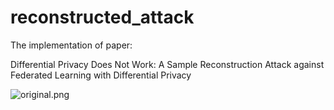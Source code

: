 # reconstructed_attack

The implementation of paper:

Differential Privacy Does Not Work: A Sample Reconstruction Attack against Federated Learning with Differential Privacy

![original.png](..%2Fbreaching-main%2FDP%2Fevaluation%2Fvision%2Foriginal.png)
